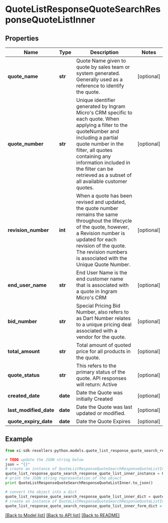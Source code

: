 # QuoteListResponseQuoteSearchResponseQuoteListInner


## Properties

Name | Type | Description | Notes
------------ | ------------- | ------------- | -------------
**quote_name** | **str** | Quote Name given to quote by sales team or system generated. Generally used as a reference to identify the quote. | [optional] 
**quote_number** | **str** | Unique identifier generated by Ingram Micro&#39;s CRM specific to each quote. When applying a filter to the quoteNumber and including a partial quote number in the filter, all quotes containing any information included in the filter can be retrieved as a subset of all available customer quotes. | [optional] 
**revision_number** | **int** | When a quote has been revised and updated, the quote number remains the same throughout the lifecycle of the quote, however, a Revision number is updated for each revision of the quote. The revision numbers is associated with the Unique Quote Number. | [optional] 
**end_user_name** | **str** | End User Name is the end customer name that is associated with a quote in Ingram Micro&#39;s CRM | [optional] 
**bid_number** | **str** | Special Pricing Bid Number, also refers to as Dart Number relates to a unique pricing deal associated with a vendor for the quote. | [optional] 
**total_amount** | **str** | Total amount of quoted price for all products in the quote. | [optional] 
**quote_status** | **str** | This refers to the primary status of the quote. API responses will return: Active | [optional] 
**created_date** | **date** | Date the Quote was initially Created | [optional] 
**last_modified_date** | **date** | Date the Quote was last updated or modified. | [optional] 
**quote_expiry_date** | **date** | Date the Quote Expires | [optional] 

## Example

```python
from xi-sdk-resellers-python.models.quote_list_response_quote_search_response_quote_list_inner import QuoteListResponseQuoteSearchResponseQuoteListInner

# TODO update the JSON string below
json = "{}"
# create an instance of QuoteListResponseQuoteSearchResponseQuoteListInner from a JSON string
quote_list_response_quote_search_response_quote_list_inner_instance = QuoteListResponseQuoteSearchResponseQuoteListInner.from_json(json)
# print the JSON string representation of the object
print QuoteListResponseQuoteSearchResponseQuoteListInner.to_json()

# convert the object into a dict
quote_list_response_quote_search_response_quote_list_inner_dict = quote_list_response_quote_search_response_quote_list_inner_instance.to_dict()
# create an instance of QuoteListResponseQuoteSearchResponseQuoteListInner from a dict
quote_list_response_quote_search_response_quote_list_inner_form_dict = quote_list_response_quote_search_response_quote_list_inner.from_dict(quote_list_response_quote_search_response_quote_list_inner_dict)
```
[[Back to Model list]](../README.md#documentation-for-models) [[Back to API list]](../README.md#documentation-for-api-endpoints) [[Back to README]](../README.md)


